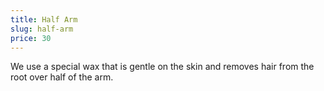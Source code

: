 ```yaml
---
title: Half Arm
slug: half-arm
price: 30
---
```


We use a special wax that is gentle on the skin and removes hair from the root over half of the arm.
